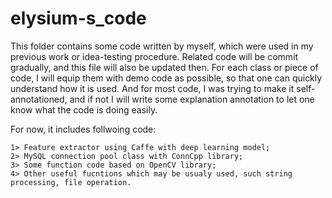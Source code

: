 # elysium-s_code

This folder contains some code written by myself, which were used in my previous work or idea-testing procedure.
Related code will be commit gradually, and this file will also be updated then.
For each class or piece of code, I will equip them with demo code as possible, so that one can quickly understand how it is used.
And for most code, I was trying to make it self-annotationed, and if not I will write some explanation annotation to let one know 
what the code is doing easily.

For now, it includes follwoing code:

    1> Feature extractor using Caffe with deep learning model;
    2> MySQL connection pool class with ConnCpp library;
    3> Some function code based on OpenCV library;
    4> Other useful fucntions which may be usualy used, such string processing, file operation.
